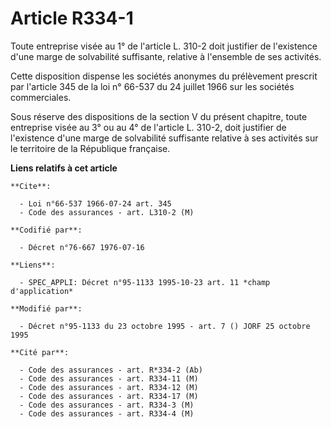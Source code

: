 # Article R334-1

Toute entreprise visée au 1° de l'article L. 310-2 doit justifier de l'existence d'une marge de solvabilité suffisante,
relative à l'ensemble de ses activités.

Cette disposition dispense les sociétés anonymes du prélèvement prescrit par l'article 345 de la loi n° 66-537 du 24 juillet
1966 sur les sociétés commerciales.

Sous réserve des dispositions de la section V du présent chapitre, toute entreprise visée au 3° ou au 4° de l'article L.
310-2, doit justifier de l'existence d'une marge de solvabilité suffisante relative à ses activités sur le territoire de la
République française.

**Liens relatifs à cet article**

	**Cite**:

	  - Loi n°66-537 1966-07-24 art. 345
	  - Code des assurances - art. L310-2 (M)

	**Codifié par**:

	  - Décret n°76-667 1976-07-16

	**Liens**:

	  - SPEC_APPLI: Décret n°95-1133 1995-10-23 art. 11 *champ d'application*

	**Modifié par**:

	  - Décret n°95-1133 du 23 octobre 1995 - art. 7 () JORF 25 octobre 1995

	**Cité par**:

	  - Code des assurances - art. R*334-2 (Ab)
	  - Code des assurances - art. R334-11 (M)
	  - Code des assurances - art. R334-12 (M)
	  - Code des assurances - art. R334-17 (M)
	  - Code des assurances - art. R334-3 (M)
	  - Code des assurances - art. R334-4 (M)
